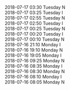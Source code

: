 2018-07-17 03:30 Tuesday  N  
2018-07-17 03:25 Tuesday  I  
2018-07-17 02:55 Tuesday  N  
2018-07-17 02:50 Tuesday  I  
2018-07-17 00:25 Tuesday  N  
2018-07-17 00:20 Tuesday  I  
2018-07-17 00:10 Tuesday  N  
2018-07-16 21:10 Monday  I  
2018-07-16 19:10 Monday  N  
2018-07-16 19:05 Monday  I  
2018-07-16 09:25 Monday  N  
2018-07-16 08:35 Monday  I  
2018-07-16 08:30 Monday  N  
2018-07-16 08:10 Monday  I  
2018-07-16 08:05 Monday  N  
